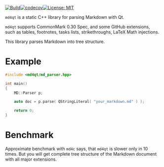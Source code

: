 [![Build](https://github.com/igormironchik/md4qt/workflows/build/badge.svg)](https://github.com/igormironchik/md4qt/actions)[![codecov](https://codecov.io/gh/igormironchik/md4qt/branch/main/graph/badge.svg)](https://codecov.io/gh/igormironchik/md4qt)[![License: MIT](https://img.shields.io/badge/license-MIT-blue.svg)](https://opensource.org/licenses/MIT)

`md4qt` is a static C++ library for parsing Markdown with Qt.

`md4qt` supports CommonMark 0.30 Spec, and some GitHub extensions, such as
tables, footnotes, tasks lists, strikethroughs, LaTeX Math injections.

This library parses Markdown into tree structure.

# Example

```cpp
#include <md4qt/md_parser.hpp>

int main()
{
    MD::Parser p;

    auto doc = p.parse( QStringLiteral( "your_markdown.md" ) );

    return 0;
}
```

# Benchmark

Approximate benchmark with `md4c` says, that `md4qt` is slower only in 10 times.
But you will get complete tree structure of the Markdown document with all
major extensions.
